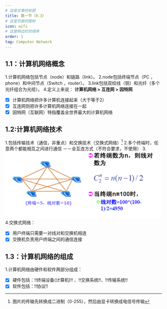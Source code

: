 ```yaml
---
# 这是文章的标题
title: 第一节（9.3）
# 这是页面的图标
icon: wifi
# 这是侧边栏的顺序
order: 1
tag: Computer Network
---
```

## 1.1：计算机网络概念
1.计算机网络包括节点（node）和链路（link）。
2.node包括终端节点（PC ，phone）和中间节点（Switch ，router）。
3.link包括双绞线（铜）和光纤（多个光纤组合为光缆）。
4.定义上来说：
**计算机网络 > 互连网 > 因特网**
- [x] 计算机网络把许多计算机连接起来（大于等于2）
- [x] 互连网则把许多计算机网络连接在一起
- [x] 因特网（互联网）特指覆盖全世界最大的计算机网络

## 1.2:计算机网络技术
1.包括传输技术（通信，非重点）和交换技术（交换式网络）[^first]
2.多个终端时，任意两个都能相互之间进行通信 －－全互连方式（不符合要求，不使用）
3.![alt text](image.png)
4.交换式网络：
- [x] 用户终端只需要一对线对和交换机相连
- [x] 交换机负责用户终端之间的通信连接

## 1.3：计算机网络的组成
1.计算机网络由硬件和软件两部分组成：
- [x] 硬件包括：!!终端设备(计算机)!! 、!!交换系统!!、!!传输系统!!
- [x] 软件包括：!!协议!!

[^first]: 图片的传输先转换成二进制（0-255），然后由显卡转换成电信号传输